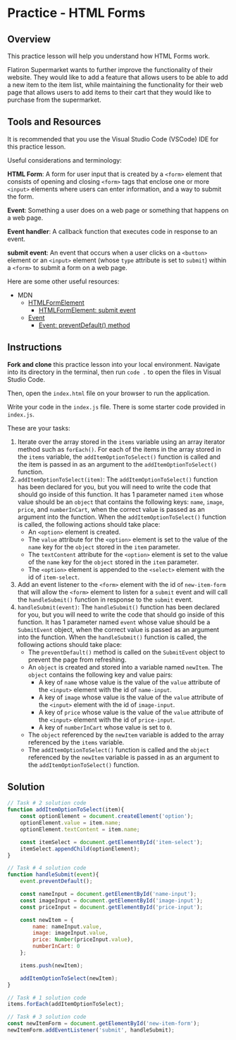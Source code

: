 # Practice - HTML Forms

## Overview

This practice lesson will help you understand how HTML Forms work.

Flatiron Supermarket wants to further improve the functionality of their website. They would like to add a feature that allows users to be able to add a new item to the item list, while maintaining the functionality for their web page that allows users to add items to their cart that they would like to purchase from the supermarket.

## Tools and Resources

It is recommended that you use the Visual Studio Code (VSCode) IDE for this practice lesson.

Useful considerations and terminology:

**HTML Form**: A form for user input that is created by a `<form>` element that consists of opening and closing `<form>` tags that enclose one or more `<input>` elements where users can enter information, and a way to submit the form.

**Event**: Something a user does on a web page or something that happens on a web page.

**Event handler**: A callback function that executes code in response to an event.

**submit event**: An event that occurs when a user clicks on a `<button>` element or an `<input>` element (whose `type` attribute is set to `submit`) within a `<form>` to submit a form on a web page.

Here are some other useful resources:
- MDN
  - [HTMLFormElement](https://developer.mozilla.org/en-US/docs/Web/API/HTMLFormElement)
    - [HTMLFormElement: submit event](https://developer.mozilla.org/en-US/docs/Web/API/HTMLFormElement/submit_event)
  - [Event](https://developer.mozilla.org/en-US/docs/Web/API/Event)
    - [Event: preventDefault() method](https://developer.mozilla.org/en-US/docs/Web/API/Event/preventDefault)

## Instructions

**Fork and clone** this practice lesson into your local environment. Navigate into its
directory in the terminal, then run `code .` to open the files in Visual Studio
Code.

Then, open the `index.html` file on your browser to run the application.

Write your code in the `index.js` file. There is some starter code provided in `index.js`.

These are your tasks:

1. Iterate over the array stored in the `items` variable using an array iterator method such as `forEach()`. For each of the items in the array stored in the `items` variable, the `addItemOptionToSelect()` function is called and the item is passed in as an argument to the `addItemOptionToSelect()` function.
2. `addItemOptionToSelect(item)`: The `addItemOptionToSelect()` function has been declared for you, but you will need to write the code that should go inside of this function. It has 1 parameter named `item` whose value should be an `object` that contains the following keys: `name`, `image`, `price`, and `numberInCart`, when the correct value is passed as an argument into the function. When the `addItemOptionToSelect()` function is called, the following actions should take place:
    - An `<option>` element is created.
    - The `value` attribute for the `<option>` element is set to the value of the `name` key for the `object` stored in the `item` parameter.
    - The `textContent` attribute for the `<option>` element is set to the value of the `name` key for the `object` stored in the `item` parameter.
    - The `<option>` element is appended to the `<select>` element with the id of `item-select`.
3. Add an event listener to the `<form>` element with the id of `new-item-form` that will allow the `<form>` element to listen for a `submit` event and will call the `handleSubmit()` function in response to the `submit` event.
4. `handleSubmit(event)`: The `handleSubmit()` function has been declared for you, but you will need to write the code that should go inside of this function. It has 1 parameter named `event` whose value should be a `SubmitEvent` object, when the correct value is passed as an argument into the function. When the `handleSubmit()` function is called, the following actions should take place:
    - The `preventDefault()` method is called on the `SubmitEvent` object to prevent the page from refreshing.
    - An `object` is created and stored into a variable named `newItem`. The `object` contains the following key and value pairs:
      - A key of `name` whose value is the value of the `value` attribute of the `<input>` element with the id of `name-input`.
      - A key of `image` whose value is the value of the `value` attribute of the `<input>` element with the id of `image-input`.
      - A key of `price` whose value is the value of the `value` attribute of the `<input>` element with the id of `price-input`.
      - A key of `numberInCart` whose value is set to `0`.
    - The `object` referenced by the `newItem` variable is added to the array referenced by the `items` variable.
    - The `addItemOptionToSelect()` function is called and the `object` referenced by the `newItem` variable is passed in as an argument to the `addItemOptionToSelect()` function.

## Solution

```javascript
// Task # 2 solution code
function addItemOptionToSelect(item){
    const optionElement = document.createElement('option');
    optionElement.value = item.name;
    optionElement.textContent = item.name;

    const itemSelect = document.getElementById('item-select');
    itemSelect.appendChild(optionElement);
}

// Task # 4 solution code
function handleSubmit(event){
    event.preventDefault();

    const nameInput = document.getElementById('name-input');
    const imageInput = document.getElementById('image-input');
    const priceInput = document.getElementById('price-input');

    const newItem = {
        name: nameInput.value,
        image: imageInput.value,
        price: Number(priceInput.value),
        numberInCart: 0
    };

    items.push(newItem);

    addItemOptionToSelect(newItem);
}

// Task # 1 solution code
items.forEach(addItemOptionToSelect);

// Task # 3 solution code
const newItemForm = document.getElementById('new-item-form');
newItemForm.addEventListener('submit', handleSubmit);
```